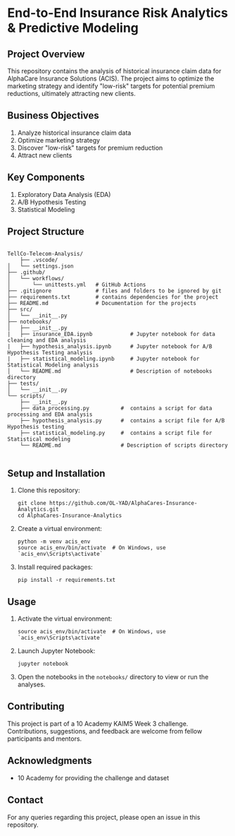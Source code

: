 
# End-to-End Insurance Risk Analytics & Predictive Modeling


## Project Overview
This repository contains the analysis of historical insurance claim data for AlphaCare Insurance Solutions (ACIS). The project aims to optimize the marketing strategy and identify "low-risk" targets for potential premium reductions, ultimately attracting new clients.

## Business Objectives
1. Analyze historical insurance claim data
2. Optimize marketing strategy
3. Discover "low-risk" targets for premium reduction
4. Attract new clients

## Key Components
1. Exploratory Data Analysis (EDA)
2. A/B Hypothesis Testing
3. Statistical Modeling


## Project Structure

```plaintext

TellCo-Telecom-Analysis/
    ├── .vscode/
│   └── settings.json
├── .github/
│   └── workflows/
│       └── unittests.yml   # GitHub Actions
├── .gitignore              # files and folders to be ignored by git
├── requirements.txt        # contains dependencies for the project
├── README.md               # Documentation for the projects
├── src/
│   └── __init__.py
├── notebooks/
│   ├── __init__.py
|   ├── insurance_EDA.ipynb            # Jupyter notebook for data cleaning and EDA analysis
|   ├── hypothesis_analysis.ipynb      # Jupyter notebook for A/B Hypothesis Testing analysis 
|   ├── statistical_modeling.ipynb     # Jupyter notebook for Statistical Modeling analysis
│   └── README.md                      # Description of notebooks directory 
├── tests/
│   └── __init__.py
└── scripts/
    ├── __init__.py
    ├── data_processing.py          #  contains a script for data processing and EDA analysis 
    ├── hypothesis_analysis.py      #  contains a script file for A/B Hypothesis testing 
    ├── statistical_modeling.py     #  contains a script file for Statistical modeling 
    └── README.md                   # Description of scripts directory
    
```

## Setup and Installation
1. Clone this repository:
   ```
   git clone https://github.com/OL-YAD/AlphaCares-Insurance-Analytics.git
   cd AlphaCares-Insurance-Analytics
   ```
2. Create a virtual environment:
   ```
   python -m venv acis_env
   source acis_env/bin/activate  # On Windows, use `acis_env\Scripts\activate`
   ```
3. Install required packages:
   ```
   pip install -r requirements.txt
   ```

## Usage
1. Activate the virtual environment:
   ```
   source acis_env/bin/activate  # On Windows, use `acis_env\Scripts\activate`
   ```
2. Launch Jupyter Notebook:
   ```
   jupyter notebook
   ```
3. Open the notebooks in the `notebooks/` directory to view or run the analyses.

## Contributing
This project is part of a 10 Academy KAIM5 Week 3 challenge. Contributions, suggestions, and feedback are welcome from fellow participants and mentors.



## Acknowledgments
- 10 Academy for providing the challenge and dataset

## Contact
For any queries regarding this project, please open an issue in this repository.
